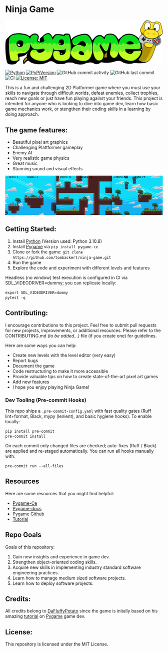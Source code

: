 # Ninja Game

![Pygame](https://raw.githubusercontent.com/pygame/pygame/main/docs/reST/_static/pygame_logo.svg)

[![Python](https://img.shields.io/badge/python-3.10.8-blue.svg?style=flat-square)](https://www.python.org/)
[![PyPiVersion](https://img.shields.io/pypi/v/pygame-ce.svg?v=1)](https://img.shields.io/badge/python-3670A0?style=for-the-badge&logo=python&logoColor=ffdd54)
![GitHub commit activity](https://img.shields.io/github/commit-activity/t/tombackert/ninja-game)
![GitHub last commit](https://img.shields.io/github/last-commit/tombackert/ninja-game)
![CI](https://github.com/tombackert/ninja-game/actions/workflows/ci.yml/badge.svg)
[![License: MIT](https://img.shields.io/badge/License-MIT-blue.svg?style=flat-square)](https://opensource.org/licenses/MIT)




This is a fun and challenging 2D Platformer game where you must use your skills to navigate through difficult worlds, defeat enemies, collect trophies, reach new goals or just have fun playing against your friends. 
This project is intended for anyone who is looking to dive into game dev, learn how basic game mechanics work, or stengthen their coding skills in a learning by doing approach.  

## The game features:

- Beautiful pixel art graphics
- Challenging Plattformer gameplay
- Enemy AI
- Very realistic game physics
- Great music
- Stunning sound and visual effects

![Thumbnail](https://github.com/tombackert/ninja-game/blob/main/data/thumbnails/ninja-game-thumbnail1.png)


## Getting Started:

1. Install [Python](https://www.python.org/downloads/) (Version used: Python 3.10.8)
2. Install [Pygame](https://pyga.me/) via  `pip install pygame-ce`
3. Clone or fork the game: `git clone https://github.com/tombackert/ninja-game.git`
4. Run the game
5. Explore the code and experiment with different levels and features

Headless (no window) test execution is configured in CI via SDL_VIDEODRIVER=dummy; you can replicate locally:

```
export SDL_VIDEODRIVER=dummy
pytest -q
```


## Contributing:
I encourage contributions to this project. Feel free to submit pull requests for new projects, improvements, or additional resources. Please refer to the CONTRIBUTING.md *(to be added...)* file (if you create one) for guidelines.

Here are some ways you can help:

- Create new levels with the level editor (very easy)
- Report bugs
- Document the game
- Code restructuring to make it more accessible
- Provide valuable tips on how to create state-of-the-art pixel art games
- Add new features
- I hope you enjoy playing Ninja Game!

### Dev Tooling (Pre-commit Hooks)

This repo ships a `.pre-commit-config.yaml` with fast quality gates (Ruff lint+format, Black, mypy (lenient), and basic hygiene hooks). To enable locally:

```
pip install pre-commit
pre-commit install
```

On each commit only changed files are checked; auto-fixes (Ruff / Black) are applied and re-staged automatically. You can run all hooks manually with:

```
pre-commit run --all-files
```


## Resources
Here are some resources that you might find helpful:
- [Pygame-Ce](https://pyga.me/)
- [Pygame-docs](https://pyga.me/docs/)
- [Pygame Github](https://github.com/pygame-community/pygame-ce)
- [Tutorial](https://www.youtube.com/watch?v=2gABYM5M0ww&t=20708s)


## Repo Goals

Goals of this repository:
1. Gain new insights and experience in game dev.
2. Strengthen object-oriented coding skills.
3. Acquire new skills in implementing industry standard software engineering practices.
4. Learn how to manage medium sized software projects.
5. Learn how to deploy software projects.


## Credits:
All credits belong to [DaFluffyPotato](https://www.youtube.com/@DaFluffyPotato) since the game is initally based on his amazing [tutorial](https://www.youtube.com/watch?v=2gABYM5M0ww&t=20708s) on [Pygame](https://www.pygame.org/docs/) game dev.


## License:
This repository is licensed under the MIT License.



